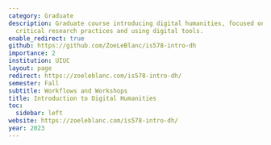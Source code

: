 ```yaml
---
category: Graduate
description: Graduate course introducing digital humanities, focused on developing
  critical research practices and using digital tools.
enable_redirect: true
github: https://github.com/ZoeLeBlanc/is578-intro-dh
importance: 2
institution: UIUC
layout: page
redirect: https://zoeleblanc.com/is578-intro-dh/
semester: Fall
subtitle: Workflows and Workshops
title: Introduction to Digital Humanities
toc:
  sidebar: left
website: https://zoeleblanc.com/is578-intro-dh/
year: 2023
---
```



